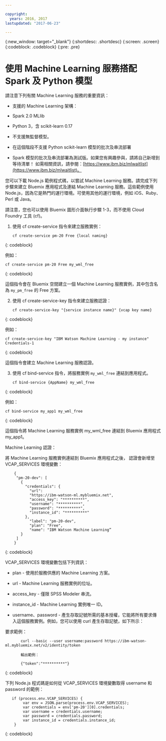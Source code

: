 ```yaml
---

copyright:
  years: 2016, 2017
lastupdated: "2017-06-23"

---
```


{:new_window: target="_blank"}
{:shortdesc: .shortdesc}
{:screen: .screen}
{:codeblock: .codeblock}
{:pre: .pre}

# 使用 Machine Learning 服務搭配 Spark 及 Python 模型


請注意下列有關 Machine Learning 服務的重要資訊：

*  支援的 Machine Learning 架構：

  *  Spark 2.0 MLlib
  *  Python 3，含 scikit-learn 0.17

*  不支援無監督模型。

*  在這個階段不支援 Python scikit-learn 模型的批次及串流部署

*  Spark 模型的批次及串流部署為測試版。如果您有興趣參與，請將自己新增到等待清單！
如需相關資訊，請參閱：[https://www.ibm.biz/mlwaitlist](https://www.ibm.biz/mlwaitlist)。

您可以下載 Node.js 範例程式碼，以嘗試 Machine Learning 服務。請完成下列步驟來建立 Bluemix 應用程式及連結 Machine Learning 服務。這些範例使用 Node.js，因為它是熱門的運行環境。可使用其他的運行環境，例如 iOS、Ruby、Perl 或 Java。

請注意，您也可以使用 Bluemix 圖形介面執行步驟 1-3，而不使用 Cloud Foundry 工具 (cf)。

1. 使用 cf create-service 指令來建立服務實例：

   ```
   cf create-service pm-20 Free {local naming}
   ```
{: codeblock}

   例如：

   ```
   cf create-service pm-20 Free my_wml_free
   ```
{: codeblock}

   這個指令會在 Bluemix 空間建立一個 Machine Learning 服務實例，其中包含名為 `my_pm_free` 的 Free 方案。

2. 使用 cf create-service-key 指令來建立服務認證：

   ```
   cf create-service-key "{service instance name}" {vcap key name}
   ```
{: codeblock}

   例如：

   ```
   cf create-service-key "IBM Watson Machine Learning - my instance" Credentials-1
   ```
{: codeblock}

   這個指令會建立 Machine Learning 服務認證。

3. 使用 cf bind-service 指令，將服務實例 `my_wml_free` 連結到應用程式。

   ```
   cf bind-service {AppName} my_wml_free
   ```
{: codeblock}

   例如：

   ```
   cf bind-service my_app1 my_wml_free
   ```
{: codeblock}

   這個指令將 Machine Learning 服務實例 my_wml_free 連結到 Bluemix 應用程式 my_app1。



Machine Learning 認證：

   將 Machine Learning 服務實例連結到 Bluemix 應用程式之後， 認證會新增至 VCAP_SERVICES 環境變數：

```
    {
     "pm-20-dev": [
       {
         "credentials": {
           "url":
           "https://ibm-watson-ml.mybluemix.net",
           "access_key": "**********",
           "username": "**********",
           "password": "**********",
           "instance_id": "**********"
         },
           "label": "pm-20-dev",
           "plan": "Free",
           "name": "IBM Watson Machine Learning”
       }
     ]
    }
```
{: codeblock}

   VCAP_SERVICES 環境變數包括下列資訊：

   * plan - 使用於服務供應的 Machine Learning 方案。

   * url - Machine Learning 服務實例的位址。

   * access_key - 僅限 SPSS Modeler 串流。

   * instance_id - Machine Learning 實例唯一 ID。

   * username、password - 產生存取記號所需的基本授權，它能將所有要求傳入這個服務實例。例如，您可以使用 curl 產生存取記號，如下所示：

要求範例：

```
       curl --basic --user username:password https://ibm-watson-ml.mybluemix.net/v2/identity/token

       輸出範例：

       {"token":"**********"}
```
{: codeblock}

   下列 Node.js 程式碼是如何從 VCAP_SERVICES 環境變數取得 username 和 password 的範例：

```
   if (process.env.VCAP_SERVICES) {
        var env = JSON.parse(process.env.VCAP_SERVICES);
        var credentials = env['pm-20'][0].credentials;
        var username = credentials.username;
        var password = credentials.password;
        var instance_id = credentials.instance_id;
    }
```
{: codeblock}
